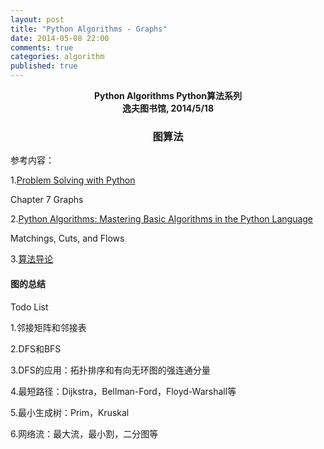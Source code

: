 ```yaml
---
layout: post
title: "Python Algorithms - Graphs"
date: 2014-05-08 22:00
comments: true
categories: algorithm
published: true
---
```


**<center>Python Algorithms Python算法系列</center>**
**<center>逸夫图书馆, 2014/5/18</center>**

### <center>图算法</center>

参考内容：

1.[Problem Solving with Python](http://interactivepython.org/courselib/static/pythonds/index.html)

Chapter 7 Graphs

2.[Python Algorithms: Mastering Basic Algorithms in the Python Language](http://link.springer.com/book/10.1007%2F978-1-4302-3238-4)

Matchings, Cuts, and Flows

3.[算法导论](http://en.wikipedia.org/wiki/Introduction_to_Algorithms)



#### 图的总结 


Todo List

1.邻接矩阵和邻接表

2.DFS和BFS

3.DFS的应用：拓扑排序和有向无环图的强连通分量

4.最短路径：Dijkstra，Bellman-Ford，Floyd-Warshall等

5.最小生成树：Prim，Kruskal

6.网络流：最大流，最小割，二分图等




